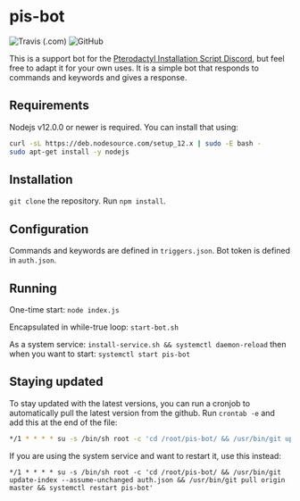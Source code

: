 # pis-bot

![Travis (.com)](https://img.shields.io/travis/com/Sam1370/pis-bot)
![GitHub](https://img.shields.io/github/license/Sam1370/pis-bot)

This is a support bot for the [Pterodactyl Installation Script Discord](https://discord.gg/zhUu4rv), but feel free to adapt it for your own uses. It is a simple bot that responds to commands and keywords and gives a response.

## Requirements

Nodejs v12.0.0 or newer is required. You can install that using:

```bash
curl -sL https://deb.nodesource.com/setup_12.x | sudo -E bash -
sudo apt-get install -y nodejs
```

## Installation

`git clone` the repository. Run `npm install`.

## Configuration

Commands and keywords are defined in `triggers.json`. Bot token is defined in `auth.json`.

## Running

One-time start: `node index.js`

Encapsulated in while-true loop: `start-bot.sh`

As a system service: `install-service.sh && systemctl daemon-reload` then when you want to start: `systemctl start pis-bot`

## Staying updated

To stay updated with the latest versions, you can run a cronjob to automatically pull the latest version from the github. Run `crontab -e` and add this at the end of the file:

```bash
*/1 * * * * su -s /bin/sh root -c 'cd /root/pis-bot/ && /usr/bin/git update-index --assume-unchanged auth.json && /usr/bin/git pull origin master'
```
If you are using the system service and want to restart it, use this instead:
```
*/1 * * * * su -s /bin/sh root -c 'cd /root/pis-bot/ && /usr/bin/git update-index --assume-unchanged auth.json && /usr/bin/git pull origin master && systemctl restart pis-bot'
```
